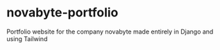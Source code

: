 # novabyte-portfolio
 Portfolio website for the company novabyte made entirely in Django and using Tailwind
